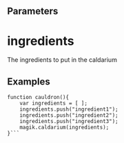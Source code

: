 ## Parameters
# ingredients
The ingredients to put in the caldarium

## Examples
```var magik = magikcraft.io;
function cauldron(){
    var ingredients = [ ];
    ingredients.push("ingredient1");
    ingredients.push("ingredient2");
    ingredients.push("ingredient3");
    magik.caldarium(ingredients);
}```
